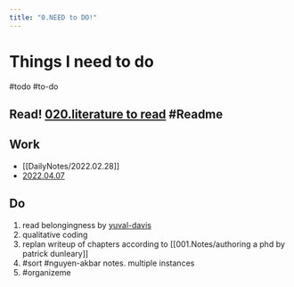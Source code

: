 ```yaml
---
title: "0.NEED to DO!"
---
```

# Things I need to do      
#todo #to-do

## Read! [020.literature to read](002.LiteratureNotes/020.literature%20to%20read.md) #Readme

## Work
- [[DailyNotes/2022.02.28]]
- [2022.04.07](DailyNotes/2022.04.07.md)


## Do
1. read belongingness by [yuval-davis](005.Authors/yuval-davis.md)
2. qualitative coding
3. replan writeup of chapters according to [[001.Notes/authoring a phd by patrick dunleary]]
4. #sort #nguyen-akbar notes. multiple instances
5. #organizeme 